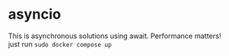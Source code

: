 # asyncio
This is asynchronous solutions using await. Performance matters!
<br />
just run `sudo docker compose up`

